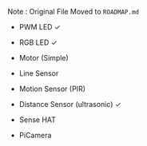 Note : Original File Moved to `ROADMAP.md`

* PWM LED ✓
* RGB LED ✓
* Motor (Simple)

* Line Sensor
* Motion Sensor (PIR)
* Distance Sensor (ultrasonic) ✓

* Sense HAT
* PiCamera